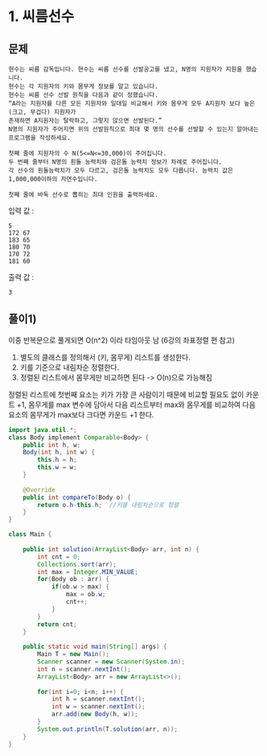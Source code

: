 # 1. 씨름선수
## 문제
```
현수는 씨름 감독입니다. 현수는 씨름 선수를 선발공고를 냈고, N명의 지원자가 지원을 했습니다.
현수는 각 지원자의 키와 몸무게 정보를 알고 있습니다.
현수는 씨름 선수 선발 원칙을 다음과 같이 정했습니다.
“A라는 지원자를 다른 모든 지원자와 일대일 비교해서 키와 몸무게 모두 A지원자 보다 높은(크고, 무겁다) 지원자가
존재하면 A지원자는 탈락하고, 그렇지 않으면 선발된다.”
N명의 지원자가 주어지면 위의 선발원칙으로 최대 몇 명의 선수를 선발할 수 있는지 알아내는 프로그램을 작성하세요.

첫째 줄에 지원자의 수 N(5<=N<=30,000)이 주어집니다.
두 번째 줄부터 N명의 흰돌 능력치와 검은돌 능력치 정보가 차례로 주어집니다.
각 선수의 흰돌능력치가 모두 다르고, 검은돌 능력치도 모두 다릅니다. 능력치 값은 1,000,000이하의 자연수입니다.

첫째 줄에 바둑 선수로 뽑히는 최대 인원을 출력하세요.
```

입력 값 :
```
5
172 67
183 65
180 70
170 72
181 60
```

출력 값 :
```
3
```

## 풀이1) 
이중 반복문으로 풀게되면 O(n^2) 이라 타임아웃 남 (6강의 좌표정렬 편 참고)

1. 별도의 클래스를 정의해서 (키, 몸무게) 리스트를 생성한다.
2. 키를 기준으로 내림차순 정렬한다.
3. 정렬된 리스트에서 몸무게만 비교하면 된다 -> O(n)으로 가능해짐

정렬된 리스트에 첫번째 요소는 키가 가장 큰 사람이기 때문에 비교할 필요도 없이 카운트 +1, 몸무게를 max 변수에 담아서 다음 리스트부터 max와 몸무게를 비교하여 다음 요소의 몸무게가 max보다 크다면 카운드 +1 한다.

```java
import java.util.*;
class Body implement Comparable<Body> {
    public int h, w;
    Body(int h, int w) {
        this.h = h;
        this.w = w;
    }
    
    @Override
    public int compareTo(Body o) {
        return o.h-this.h;  //키를 내림차순으로 정렬
    }
}

class Main {
    
    public int solution(ArrayList<Body> arr, int n) {
        int cnt = 0;
        Collections.sort(arr);
        int max = Integer.MIN_VALUE;
        for(Body ob : arr) {
            if(ob.w > max) {
                max = ob.w;
                cnt++;
            }
        }
        return cnt;
    }
    
	public static void main(String[] args) {
		Main T = new Main();
		Scanner scanner = new Scanner(System.in);
		int n = scanner.nextInt();
		ArrayList<Body> arr = new ArrayList<>();
		
		for(int i=0; i<n; i++) {
		    int h = scanner.nextInt();
		    int w = scanner.nextInt();
		    arr.add(new Body(h, w));
		}
		System.out.println(T.solution(arr, n));
	}
}
```